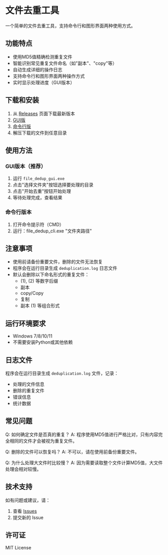 # 文件去重工具

一个简单的文件去重工具，支持命令行和图形界面两种使用方式。

## 功能特点

- 使用MD5值精确检测重复文件
- 智能识别常见重复文件命名（如"副本"、"copy"等）
- 自动生成详细的操作日志
- 支持命令行和图形界面两种操作方式
- 实时显示处理进度（GUI版本）

## 下载和安装

1. 从 [Releases](https://github.com/Jianghua-Long/file-deduplication/releases) 页面下载最新版本
2. [GUI版](https://github.com/Jianghua-Long/file-deduplication/releases/download/v1.0.0/file_dedup_gui.exe)
3. [命令行版](https://github.com/Jianghua-Long/file-deduplication/releases/download/v1.0.0/file_dedup_cli.exe)
4. 解压下载的文件到任意目录

## 使用方法

### GUI版本（推荐）

1. 运行 `file_dedup_gui.exe`
2. 点击"选择文件夹"按钮选择要处理的目录
3. 点击"开始去重"按钮开始处理
4. 等待处理完成，查看结果

### 命令行版本

1. 打开命令提示符（CMD）
2. 运行：file_dedup_cli.exe "文件夹路径"

## 注意事项

- 使用前请备份重要文件，删除的文件无法恢复
- 程序会在运行目录生成 `deduplication.log` 日志文件
- 默认会删除以下命名形式的重复文件：
  - (1), (2) 等数字后缀
  - 副本
  - copy/Copy
  - 复制
  - 副本 (1) 等组合形式

## 运行环境要求

- Windows 7/8/10/11
- 不需要安装Python或其他依赖

## 日志文件

程序会在运行目录生成 `deduplication.log` 文件，记录：
- 处理的文件信息
- 删除的重复文件
- 错误信息
- 统计数据

## 常见问题

Q: 如何确定文件是否真的重复？
A: 程序使用MD5值进行严格比对，只有内容完全相同的文件才会被视为重复文件。

Q: 删除的文件可以恢复吗？
A: 不可以，请在使用前备份重要文件。

Q: 为什么处理大文件时比较慢？
A: 因为需要读取整个文件计算MD5值，大文件处理会相对较慢。

## 技术支持

如有问题或建议，请：
1. 查看 [Issues](https://github.com/Jianghua-Long/file-deduplication/issues)
2. 提交新的 Issue

## 许可证

MIT License
